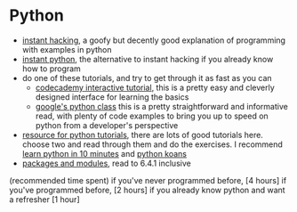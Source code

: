 Python
======

- [instant hacking](http://hetland.org/writing/instant-hacking.html),
  a goofy but decently good explanation of programming with examples in python
- [instant python](http://hetland.org/writing/instant-python.html),
  the alternative to instant hacking if you already know how to program
- do one of these tutorials, and try to get through it as fast as you can
  - [codecademy interactive tutorial](https://www.codecademy.com/learn/python),
    this is a pretty easy and cleverly designed interface for learning the basics
  - [google's python class](https://developers.google.com/edu/python/?csw=1)
    this is a pretty straightforward and informative read, with plenty of code
    examples to bring you up to speed on python from a developer's perspective
- [resource for python tutorials](https://wiki.python.org/moin/BeginnersGuide/Programmers),
  there are lots of good tutorials here. choose two and read through them and do the exercises.
  I recommend [learn python in 10 minutes](https://www.stavros.io/tutorials/python/) and
  [python koans](https://github.com/gregmalcolm/python_koans/wiki)
- [packages and modules](https://docs.python.org/2/tutorial/modules.html),
  read to 6.4.1 inclusive

(recommended time spent)
if you've never programmed before, [4 hours]
if you've programmed before, [2 hours]
if you already know python and want a refresher [1 hour]
